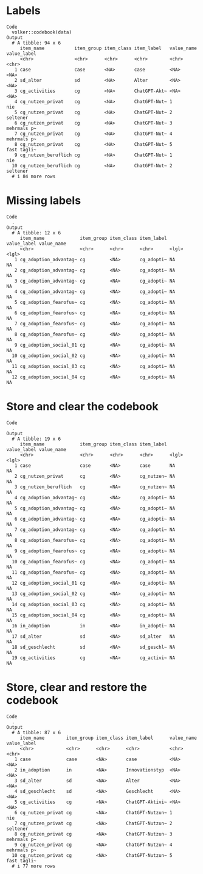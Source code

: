 # Labels

    Code
      volker::codebook(data)
    Output
      # A tibble: 94 x 6
         item_name           item_group item_class item_label   value_name value_label
         <chr>               <chr>      <chr>      <chr>        <chr>      <chr>      
       1 case                case       <NA>       case         <NA>       <NA>       
       2 sd_alter            sd         <NA>       Alter        <NA>       <NA>       
       3 cg_activities       cg         <NA>       ChatGPT-Akt~ <NA>       <NA>       
       4 cg_nutzen_privat    cg         <NA>       ChatGPT-Nut~ 1          nie        
       5 cg_nutzen_privat    cg         <NA>       ChatGPT-Nut~ 2          seltener   
       6 cg_nutzen_privat    cg         <NA>       ChatGPT-Nut~ 3          mehrmals p~
       7 cg_nutzen_privat    cg         <NA>       ChatGPT-Nut~ 4          mehrmals p~
       8 cg_nutzen_privat    cg         <NA>       ChatGPT-Nut~ 5          fast tägli~
       9 cg_nutzen_beruflich cg         <NA>       ChatGPT-Nut~ 1          nie        
      10 cg_nutzen_beruflich cg         <NA>       ChatGPT-Nut~ 2          seltener   
      # i 84 more rows

# Missing labels

    Code
      .
    Output
      # A tibble: 12 x 6
         item_name             item_group item_class item_label value_label value_name
         <chr>                 <chr>      <chr>      <chr>      <lgl>       <lgl>     
       1 cg_adoption_advantag~ cg         <NA>       cg_adopti~ NA          NA        
       2 cg_adoption_advantag~ cg         <NA>       cg_adopti~ NA          NA        
       3 cg_adoption_advantag~ cg         <NA>       cg_adopti~ NA          NA        
       4 cg_adoption_advantag~ cg         <NA>       cg_adopti~ NA          NA        
       5 cg_adoption_fearofus~ cg         <NA>       cg_adopti~ NA          NA        
       6 cg_adoption_fearofus~ cg         <NA>       cg_adopti~ NA          NA        
       7 cg_adoption_fearofus~ cg         <NA>       cg_adopti~ NA          NA        
       8 cg_adoption_fearofus~ cg         <NA>       cg_adopti~ NA          NA        
       9 cg_adoption_social_01 cg         <NA>       cg_adopti~ NA          NA        
      10 cg_adoption_social_02 cg         <NA>       cg_adopti~ NA          NA        
      11 cg_adoption_social_03 cg         <NA>       cg_adopti~ NA          NA        
      12 cg_adoption_social_04 cg         <NA>       cg_adopti~ NA          NA        

# Store and clear the codebook

    Code
      .
    Output
      # A tibble: 19 x 6
         item_name             item_group item_class item_label value_label value_name
         <chr>                 <chr>      <chr>      <chr>      <lgl>       <lgl>     
       1 case                  case       <NA>       case       NA          NA        
       2 cg_nutzen_privat      cg         <NA>       cg_nutzen~ NA          NA        
       3 cg_nutzen_beruflich   cg         <NA>       cg_nutzen~ NA          NA        
       4 cg_adoption_advantag~ cg         <NA>       cg_adopti~ NA          NA        
       5 cg_adoption_advantag~ cg         <NA>       cg_adopti~ NA          NA        
       6 cg_adoption_advantag~ cg         <NA>       cg_adopti~ NA          NA        
       7 cg_adoption_advantag~ cg         <NA>       cg_adopti~ NA          NA        
       8 cg_adoption_fearofus~ cg         <NA>       cg_adopti~ NA          NA        
       9 cg_adoption_fearofus~ cg         <NA>       cg_adopti~ NA          NA        
      10 cg_adoption_fearofus~ cg         <NA>       cg_adopti~ NA          NA        
      11 cg_adoption_fearofus~ cg         <NA>       cg_adopti~ NA          NA        
      12 cg_adoption_social_01 cg         <NA>       cg_adopti~ NA          NA        
      13 cg_adoption_social_02 cg         <NA>       cg_adopti~ NA          NA        
      14 cg_adoption_social_03 cg         <NA>       cg_adopti~ NA          NA        
      15 cg_adoption_social_04 cg         <NA>       cg_adopti~ NA          NA        
      16 in_adoption           in         <NA>       in_adopti~ NA          NA        
      17 sd_alter              sd         <NA>       sd_alter   NA          NA        
      18 sd_geschlecht         sd         <NA>       sd_geschl~ NA          NA        
      19 cg_activities         cg         <NA>       cg_activi~ NA          NA        

# Store, clear and restore the codebook

    Code
      .
    Output
      # A tibble: 87 x 6
         item_name        item_group item_class item_label      value_name value_label
         <chr>            <chr>      <chr>      <chr>           <chr>      <chr>      
       1 case             case       <NA>       case            <NA>       <NA>       
       2 in_adoption      in         <NA>       Innovationstyp  <NA>       <NA>       
       3 sd_alter         sd         <NA>       Alter           <NA>       <NA>       
       4 sd_geschlecht    sd         <NA>       Geschlecht      <NA>       <NA>       
       5 cg_activities    cg         <NA>       ChatGPT-Aktivi~ <NA>       <NA>       
       6 cg_nutzen_privat cg         <NA>       ChatGPT-Nutzun~ 1          nie        
       7 cg_nutzen_privat cg         <NA>       ChatGPT-Nutzun~ 2          seltener   
       8 cg_nutzen_privat cg         <NA>       ChatGPT-Nutzun~ 3          mehrmals p~
       9 cg_nutzen_privat cg         <NA>       ChatGPT-Nutzun~ 4          mehrmals p~
      10 cg_nutzen_privat cg         <NA>       ChatGPT-Nutzun~ 5          fast tägli~
      # i 77 more rows

